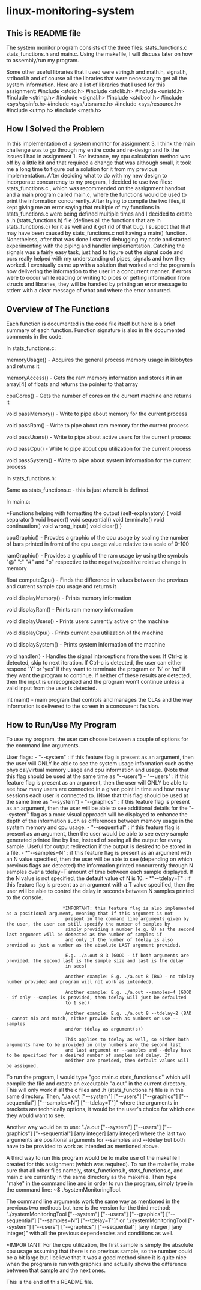 # linux-monitoring-system

## This is README file

The system monitor program consists of the three files: stats_functions.c stats_functions.h and main.c. Using the makefile, I will discuss later on how to assembly/run my program.

Some other useful libraries that I used were string.h and math.h, signal.h, stdbool.h and of course all the libraries that were necessary to get all the system information. Here are a list of libraries that I used for this assignment: #include <stdio.h> #include <stdlib.h> #include <unistd.h> #include <string.h> #include <signal.h> #include <stdbool.h> #include <sys/sysinfo.h> #include <sys/utsname.h> #include <sys/resource.h> #include <utmp.h> #include <math.h>

## How I Solved the Problem

In this implementation of a system monitor for assignment 3, I think the main challenge was to go through my entire code and re-design and fix the issues I had in assignment 1. For instance, my cpu calculation method was off by a little bit and that required a change that was although small, it took me a long time to figure out a solution for it from my previous implementation. After deciding what to do with my new design to incorporate concurrency to my program, I decided to use two files: stats_functions.c , which was recommended on the assignment handout and a main program called main.c, where the functions would be used to print the information concurrently. After trying to compile the two files, it kept giving me an error saying that multiple of my functions in stats_functions.c were being defined multiple times and I decided to create a .h (stats_functions.h) file (defines all the functions that are in stats_functions.c) for it as well and it got rid of that bug. I suspect that that may have been caused by stats_functions.c not having a main() function. Nonetheless, after that was done I started debugging my code and started experimenting with the piping and handler implementation. Catching the signals was a fairly easy task, just had to figure out the signal code and pcrs really helped with my understanding of pipes, signals and how they worked. I eventually came up with a solution that worked and the program is now delivering the information to the user in a concurrent manner. If errors were to occur while reading or writing to pipes or getting information from structs and libraries, they will be handled by printing an error message to stderr with a clear message of what and where the error occurred.

## Overview of The Functions

Each function is documented in the code file itself but here is a brief summary of each function. Function signature is also in the documented comments in the code.

In stats_functions.c:

memoryUsage() - Acquires the general process memory usage in kilobytes and returns it

memoryAccess() - Gets the ram memory information and stores it in an array[4] of floats and returns the pointer to that array

cpuCores() - Gets the number of cores on the current machine and returns it

void passMemory() - Write to pipe about memory for the current process

void passRam() - Write to pipe about ram memory for the current process

void passUsers() - Write to pipe about active users for the current process

void passCpu() - Write to pipe about cpu utilization for the current process

void passSystem() - Write to pipe about system information for the current process

In stats_functions.h:

Same as stats_functions.c - this is just where it is defined.

In main.c:

*Functions helping with formatting the output (self-explanatory) { void separator() void header() void sequential() void terminate() void continuation() void wrong_input() void clear() }

cpuGraphic() - Provdes a graphic of the cpu usage by scaling the number of bars printed in fromt of the cpu usage value relative to a scale of 0-100

ramGraphic() - Provides a graphic of the ram usage by using the symbols "@" ":" "#" and "o" respective to the negative/positive relative change in memory

float computeCpu() - Finds the difference in values between the previous and current sample cpu usage and returns it

void displayMemory() - Prints memory information

void displayRam() - Prints ram memory information

void displayUsers() - Prints users currently active on the machine

void displayCpu() - Prints current cpu utilization of the machine

void displaySystem() - Prints system information of the machine

void handler() - Handles the signal interceptions from the user. If Ctrl-z is detected, skip to next iteration. If Ctrl-c is detected, the user can either respond 'Y' or 'yes' if they want to terminate the program or 'N' or 'no' if they want the program to continue. If neither of these results are detected, then the input is unrecognized and the program won't continue unless a valid input from the user is detected.

int main() - main program that controls and manages the CLAs and the way information is delivered to the screen in a conccurent fashion.

## How to Run/Use My Program

To use my program, the user can choose between a couple of options for the command line arguments.

User flags: - "--system" : if this feature flag is present as an argument, then the user will ONLY be able to see the system usage information such as the physical/virtual memory usage and cpu information and usage. (Note that this flag should be used at the same time as "--users") - "--users" : if this feature flag is present as an argument, then the user will ONLY be able to see how many users are connected in a given point in time and how many sessions each user is connected to. (Note that this flag should be used at the same time as "--system") - "--graphics" : if this feature flag is present as an argument, then the user will be able to see additional details for the "--system" flag as a more visual approach will be displayed to enhance the depth of the information such as differences between memory usage in the system memory and cpu usage. - "--sequential" : if this feature flag is present as an argument, then the user would be able to see every sample generated printed line by line, instead of seeing all the output for every sample. Useful for output redirection if the output is desired to be stored in a file. - *"--samples=N" : if this feature flag is present as an argument with an N value specified, then the user will be able to see (depending on which previous flags are detected) the information printed concurrently through N samples over a tdelay=T amount of time between each sample displayed. If the N value is not specified, the default value of N is 10. - *"--tdelay=T" : if this feature flag is present as an argument with a T value specified, then the user will be able to control the delay in seconds between N samples printed to the console.

                         *IMPORTANT: this feature flag is also implemented as a positional argument, meaning that if this argument is not 
                          present in the command line arguments given by the user, the user can still specify the number of samples by 
                          simply providing a number (e.g. 8) as the second last argument will be detected as the number of samples if 
                          and only if the number of tdelay is also provided as just a number as the absolute LAST argument provided.

                          E.g. ./a.out 8 3 (GOOD - if both arguments are provided, the second last is the sample size and last is the delay
                          in secs)

                          Another example: E.g. ./a.out 8 (BAD - no tdelay number provided and program will not work as intended).

                          Another example: E.g. ./a.out --samples=4 (GOOD - if only --samples is provided, then tdelay will just be defaulted 
                          to 1 sec)

                          Another example: E.g. ./a.out 8 --tdelay=2 (BAD - cannot mix and match, either provide both as numbers or use --samples 
                          and/or tdelay as argument(s))

                          This applies to tdelay as well, so either both arguments have to be provided in only numbers are the second last 
                          and last argument or --samples and --delay have to be specified for a desired number of samples and delay. If 
                          neither are provided, then default values will be assigned.
                          
To run the program, I would type "gcc main.c stats_functions.c" which will compile the file and create an executable "a.out" in the current directory. This will only work if all the c files and .h (stats_functions.h) file is in the same directory. Then, "./a.out ["--system"] ["--users"] ["--graphics"] ["--sequential"] ["--samples=N"] ["--tdelay=T"]" where the arguments in brackets are technically options, it would be the user's choice for which one they would want to see.

Another way would be to use: "./a.out ["--system"] ["--users"] ["--graphics"] ["--sequential"] [any integer] [any integer] where the last two arguments are positional arguments for --samples and --tdelay but both have to be provided to work as intended as mentioned above.

A third way to run this program would be to make use of the makefile I created for this assignment (which was required). To run the makefile, make sure that all other files namely, stats_functions.h, stats_functions.c, and main.c are currently in the same directory as the makefile. Then type "make" in the command line and in order to run the program, simply type in the command line: ~$ ./systemMonitoringTool.

The command line arguments work the same way as mentioned in the previous two methods but here is the version for the third method: "./systemMonitoringTool ["--system"] ["--users"] ["--graphics"] ["--sequential"] ["--samples=N"] ["--tdelay=T"]" or "./systemMonitoringTool ["--system"] ["--users"] ["--graphics"] ["--sequential"] [any integer] [any integer]" with all the previous dependencies and conditions as well.

*IMPORTANT: For the cpu utilization, the first sample is simply the absolute cpu usage assuming that there is no previous sample, so the number could be a bit large but I believe that it was a good method since it is quite nice when the program is run with graphics and actually shows the difference between that sample and the next ones.

This is the end of this README file.
